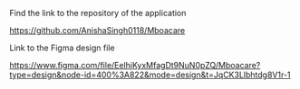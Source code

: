 Find the link to the repository of the application

https://github.com/AnishaSingh0118/Mboacare

Link to the Figma design file

https://www.figma.com/file/EelhjKyxMfagDt9NuN0pZQ/Mboacare?type=design&node-id=400%3A822&mode=design&t=JqCK3Llbhtdg8V1r-1
